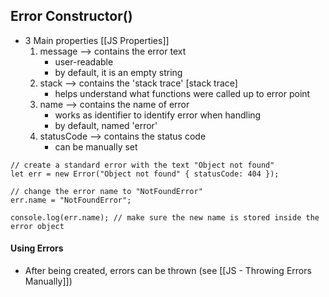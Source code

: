## Error Constructor()
* 3 Main properties [[JS Properties]]
	1) message --> contains the error text
		* user-readable
		* by default, it is an empty string
	2) stack --> contains the 'stack trace' [stack trace]
		* helps understand what functions were called up to error point
	3)  name --> contains the name of error
		* works as identifier to identify error when handling
		* by default, named 'error'
	4) statusCode --> contains the status code 
		* can be manually set

```JS
// create a standard error with the text "Object not found"
let err = new Error("Object not found" { statusCode: 404 });

// change the error name to "NotFoundError"
err.name = "NotFoundError"; 

console.log(err.name); // make sure the new name is stored inside the error object
```

#### Using Errors
* After being created, errors can be thrown (see [[JS - Throwing Errors Manually]])


